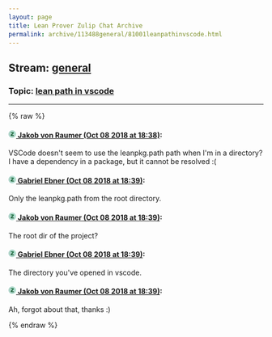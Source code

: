 ```yaml
---
layout: page
title: Lean Prover Zulip Chat Archive 
permalink: archive/113488general/81001leanpathinvscode.html
---
```


## Stream: [general](index.html)
### Topic: [lean path in vscode](81001leanpathinvscode.html)

---


{% raw %}
#### [![Click to go to Zulip](../../assets/img/zulip2.png) Jakob von Raumer (Oct 08 2018 at 18:38)](https://leanprover.zulipchat.com/#narrow/stream/113488-general/topic/lean%20path%20in%20vscode/near/135415027):
VSCode doesn't seem to use the leanpkg.path path when I'm in a directory? I have a dependency in a package, but it cannot be resolved :(

#### [![Click to go to Zulip](../../assets/img/zulip2.png) Gabriel Ebner (Oct 08 2018 at 18:39)](https://leanprover.zulipchat.com/#narrow/stream/113488-general/topic/lean%20path%20in%20vscode/near/135415044):
Only the leanpkg.path from the root directory.

#### [![Click to go to Zulip](../../assets/img/zulip2.png) Jakob von Raumer (Oct 08 2018 at 18:39)](https://leanprover.zulipchat.com/#narrow/stream/113488-general/topic/lean%20path%20in%20vscode/near/135415051):
The root dir of the project?

#### [![Click to go to Zulip](../../assets/img/zulip2.png) Gabriel Ebner (Oct 08 2018 at 18:39)](https://leanprover.zulipchat.com/#narrow/stream/113488-general/topic/lean%20path%20in%20vscode/near/135415054):
The directory you've opened in vscode.

#### [![Click to go to Zulip](../../assets/img/zulip2.png) Jakob von Raumer (Oct 08 2018 at 18:39)](https://leanprover.zulipchat.com/#narrow/stream/113488-general/topic/lean%20path%20in%20vscode/near/135415070):
Ah, forgot about that, thanks :)


{% endraw %}
